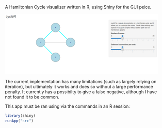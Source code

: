 A Hamiltonian Cycle visualizer written in R, using Shiny for the GUI peice.

![cycleR image](/snips/cycleR.png)

The current implementation has many limitations (such as largely relying on iteration), but ultimately it works and does so without a large performance penalty. It currently has a possibilty to give a false negative, although I have not found it to be common.

This app must be ran using via the commands in an R session:
```R
library(shiny)
runApp("src")
```

